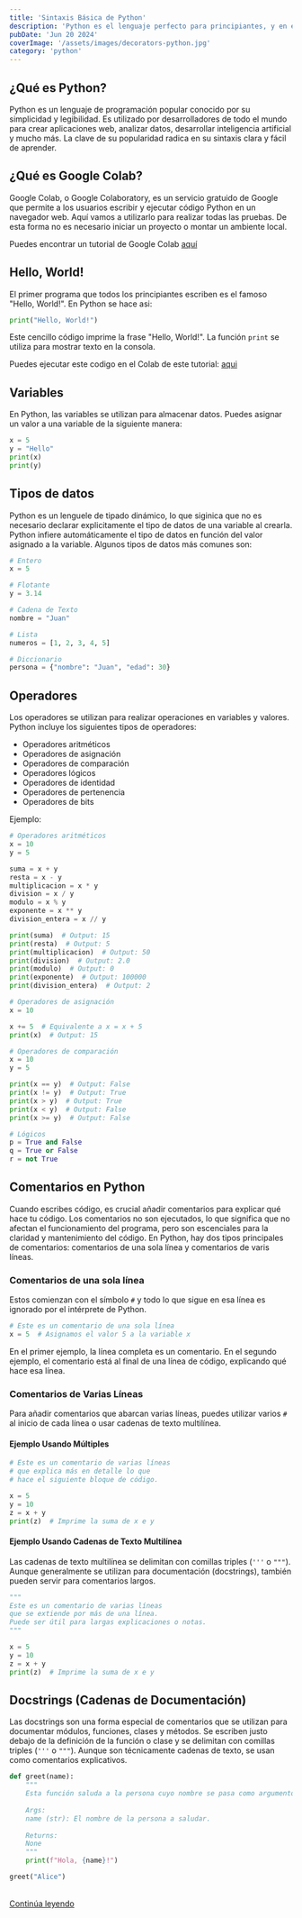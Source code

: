 ```yaml
---
title: 'Sintaxis Básica de Python'
description: 'Python es el lenguaje perfecto para principiantes, y en esta guía te explicaré la sintaxis básica de Python de manera sencilla y directa.'
pubDate: 'Jun 20 2024'
coverImage: '/assets/images/decorators-python.jpg'
category: 'python'
---
```



## ¿Qué es Python?
Python es un lenguaje de programación popular conocido por su simplicidad y legibilidad. Es utilizado por desarrolladores de todo el mundo para crear aplicaciones web, analizar datos, desarrollar inteligencia artificial y mucho más. La clave de su popularidad radica en su sintaxis clara y fácil de aprender.

## ¿Qué es Google Colab?
Google Colab, o Google Colaboratory, es un servicio gratuido de Google que permite a los usuarios escribir y ejecutar código Python en un navegador web. Aquí vamos a utilizarlo para realizar todas las pruebas. De esta forma no es necesario iniciar un proyecto o montar un ambiente local.

Puedes encontrar un tutorial de Google Colab [aquí](https://colab.research.google.com/drive/17uy0s5-kKQ8TW-ab6Ny48jwt33XN20F7/)

## Hello, World!
El primer programa que todos los principiantes escriben es el famoso "Hello, World!". En Python se hace asi:

```python
print("Hello, World!")
```

Este cencillo código imprime la frase "Hello, World!". La función `print` se utiliza para mostrar texto en la consola.

Puedes ejecutar este codigo en el Colab de este tutorial: [aqui](https://colab.research.google.com/drive/16NRewklEN_ZSkoh3cVKrSx8cri8Mq5iN#scrollTo=Dx570ak0UYwj)

## Variables
En Python, las variables se utilizan para almacenar datos. Puedes asignar un valor a una variable de la siguiente manera:

```python
x = 5
y = "Hello"
print(x)
print(y)

```

## Tipos de datos
Python es un lenguele de tipado dinámico, lo que siginica que no es necesario declarar explicitamente el tipo de datos de una variable al crearla. Python infiere automáticamente el tipo de datos en función del valor asignado a la variable. Algunos tipos de datos más comunes son:

```python
# Entero
x = 5

# Flotante
y = 3.14

# Cadena de Texto
nombre = "Juan"

# Lista
numeros = [1, 2, 3, 4, 5]

# Diccionario
persona = {"nombre": "Juan", "edad": 30}
```

## Operadores
Los operadores se utilizan para realizar operaciones en variables y valores. Python incluye los siguientes tipos de operadores:

- Operadores aritméticos
- Operadores de asignación
- Operadores de comparación
- Operadores lógicos
- Operadores de identidad
- Operadores de pertenencia
- Operadores de bits

Ejemplo:

```python
# Operadores aritméticos
x = 10
y = 5

suma = x + y
resta = x - y
multiplicacion = x * y
division = x / y
modulo = x % y
exponente = x ** y
division_entera = x // y

print(suma)  # Output: 15
print(resta)  # Output: 5
print(multiplicacion)  # Output: 50
print(division)  # Output: 2.0
print(modulo)  # Output: 0
print(exponente)  # Output: 100000
print(division_entera)  # Output: 2

# Operadores de asignación
x = 10

x += 5  # Equivalente a x = x + 5
print(x)  # Output: 15

# Operadores de comparación
x = 10
y = 5

print(x == y)  # Output: False
print(x != y)  # Output: True
print(x > y)  # Output: True
print(x < y)  # Output: False
print(x >= y)  # Output: False

# Lógicos
p = True and False
q = True or False
r = not True
```


## Comentarios en Python
Cuando escribes código, es crucial añadir comentarios para explicar qué hace tu código. Los comentarios no son ejecutados, lo que significa que no afectan el funcionamiento del programa, pero son escenciales para la claridad y mantenimiento del código. En Python, hay dos tipos principales de comentarios: comentarios de una sola línea y comentarios de varis líneas.

### Comentarios de una sola línea
Estos comienzan con el símbolo `#` y todo lo que sigue en esa línea es ignorado por el intérprete de Python.

```python
# Este es un comentario de una sola línea
x = 5  # Asignamos el valor 5 a la variable x
```

En el primer ejemplo, la línea completa es un comentario. En el segundo ejemplo, el comentario está al final de una línea de código, explicando qué hace esa línea.

### Comentarios de Varias Líneas
Para añadir comentarios que abarcan varias líneas, puedes utilizar varios `#` al inicio de cada línea o usar cadenas de texto multilínea. 


#### Ejemplo Usando Múltiples #
```python
# Este es un comentario de varias líneas
# que explica más en detalle lo que
# hace el siguiente bloque de código.

x = 5
y = 10
z = x + y
print(z)  # Imprime la suma de x e y

```

#### Ejemplo Usando Cadenas de Texto Multilínea
Las cadenas de texto multilínea se delimitan con comillas triples (`'''` o `"""`). Aunque generalmente se utilizan para documentación (docstrings),  también pueden servir para comentarios largos.

```python
"""
Este es un comentario de varias líneas
que se extiende por más de una línea.
Puede ser útil para largas explicaciones o notas.
"""

x = 5
y = 10
z = x + y
print(z)  # Imprime la suma de x e y
```

## Docstrings (Cadenas de Documentación)
Las docstrings son una forma especial de comentarios que se utilizan para documentar módulos, funciones, clases y métodos. Se escriben justo debajo de la definición de la función o clase y se delimitan con comillas triples (`'''` o `"""`). Aunque son técnicamente cadenas de texto, se usan como comentarios explicativos.

```python
def greet(name):
    """
    Esta función saluda a la persona cuyo nombre se pasa como argumento.
    
    Args:
    name (str): El nombre de la persona a saludar.
    
    Returns:
    None
    """
    print(f"Hola, {name}!")

greet("Alice")
```


<br />
<a class="bg-blue-500 text-white py-2 px-4 rounded hover:bg-blue-700 no-underline" href="/blog/operaciones-cadenas-python/">Continúa leyendo</a>